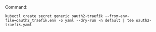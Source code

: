 Command:

```shell
kubectl create secret generic oauth2-traefik --from-env-file=oauth2_traefik.env -o yaml --dry-run -n default | tee oauth2-traefik.yaml
```

